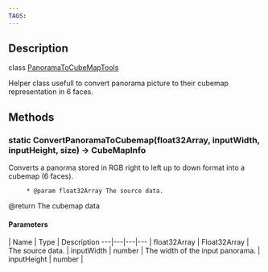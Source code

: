 ```yaml
---
TAGS:
---
```

## Description

class [PanoramaToCubeMapTools](/classes/3.1/PanoramaToCubeMapTools)

Helper class usefull to convert panorama picture to their cubemap representation in 6 faces.

## Methods

### static ConvertPanoramaToCubemap(float32Array, inputWidth, inputHeight, size) &rarr; CubeMapInfo

Converts a panorma stored in RGB right to left up to down format into a cubemap (6 faces).

         * @param float32Array The source data.

@return The cubemap data

#### Parameters
 | Name | Type | Description
---|---|---|---
 | float32Array | Float32Array |  The source data.
 | inputWidth | number |  The width of the input panorama.
 | inputHeight | number | 
